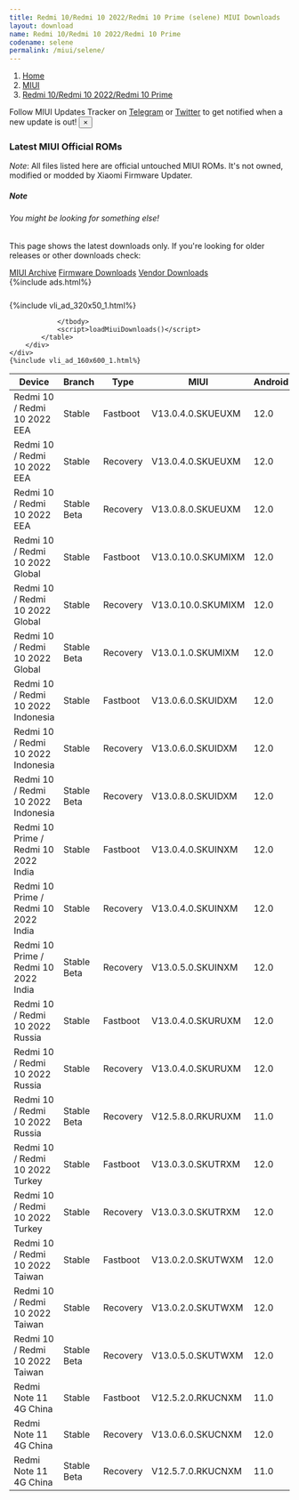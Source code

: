 ```yaml
---
title: Redmi 10/Redmi 10 2022/Redmi 10 Prime (selene) MIUI Downloads
layout: download
name: Redmi 10/Redmi 10 2022/Redmi 10 Prime
codename: selene
permalink: /miui/selene/
---
```

<nav aria-label="breadcrumb">
    <ol class="breadcrumb">
        <li class="breadcrumb-item"><a href="/">Home</a></li>
        <li class="breadcrumb-item"><a href="/miui/">MIUI</a></li>
        <li class="breadcrumb-item active" aria-current="page"><a href="/miui/selene/">Redmi 10/Redmi 10 2022/Redmi 10 Prime</a></li>
    </ol>
</nav>
<div class="alert alert-primary alert-dismissible fade show" role="alert">
    Follow MIUI Updates Tracker on <a href="https://t.me/MIUIUpdatesTracker" class="alert-link">Telegram</a>
     or <a href="https://twitter.com/MiFwUpdater" class="alert-link">Twitter</a> to get notified when a new update is out!
    <button type="button" class="close" data-dismiss="alert" aria-label="Close">
        <span aria-hidden="true">&times;</span>
    </button>
</div>

### Latest MIUI Official ROMs
*Note*: All files listed here are official untouched MIUI ROMs. It's not owned, modified or modded by Xiaomi Firmware Updater.
<div class="card">
  <div class="card-body">
    <h5 class="card-title">Note</h5>
    <h6 class="card-subtitle mb-2 text-muted">You might be looking for something else!</h6>
    <p class="card-text">This page shows the latest downloads only.
     If you're looking for older releases or other downloads check:</p>
    <a href="/archive/miui/selene/" class="card-link">MIUI Archive</a>
    <a href="/firmware/selene/" class="card-link">Firmware Downloads</a>
    <a href="/vendor/selene/" class="card-link">Vendor Downloads</a>
  </div>
</div>
{%include ads.html%}
<div class="row justify-content-center">
    <div class="col-10">
        <div class="table-responsive-md" style="margin-top: 25px;">
            {%include vli_ad_320x50_1.html%}
            <table id="miui" class="display dt-responsive nowrap compact table table-striped table-hover table-sm">
                <thead class="thead-dark">
                    <tr>
                        <th data-ref="device">Device</th>
                        <th data-ref="branch">Branch</th>
                        <th data-ref="type">Type</th>
                        <th data-ref="miui">MIUI</th>
                        <th data-ref="android">Android</th>
                        <th data-ref="size">Size</th>
                        <th data-ref="size">Date</th>
                        <th data-ref="link">Link</th>
                    </tr>
                </thead>
                <tbody>
                <tr><td>Redmi 10 / Redmi 10 2022 EEA</td><td>Stable</td><td>Fastboot</td><td>V13.0.4.0.SKUEUXM</td><td>12.0</td><td>6.0 GB</td><td>2022-12-16</td><td><a href="/miui/selene/stable/V13.0.4.0.SKUEUXM/">Download</a></td></tr>
<tr><td>Redmi 10 / Redmi 10 2022 EEA</td><td>Stable</td><td>Recovery</td><td>V13.0.4.0.SKUEUXM</td><td>12.0</td><td>3.0 GB</td><td>2022-12-23</td><td><a href="/miui/selene/stable/V13.0.4.0.SKUEUXM/">Download</a></td></tr>
<tr><td>Redmi 10 / Redmi 10 2022 EEA</td><td>Stable Beta</td><td>Recovery</td><td>V13.0.8.0.SKUEUXM</td><td>12.0</td><td>3.0 GB</td><td>2023-02-23</td><td><a href="/miui/selene/stable beta/V13.0.8.0.SKUEUXM/">Download</a></td></tr>
<tr><td>Redmi 10 / Redmi 10 2022 Global</td><td>Stable</td><td>Fastboot</td><td>V13.0.10.0.SKUMIXM</td><td>12.0</td><td>6.2 GB</td><td>2022-12-17</td><td><a href="/miui/selene/stable/V13.0.10.0.SKUMIXM/">Download</a></td></tr>
<tr><td>Redmi 10 / Redmi 10 2022 Global</td><td>Stable</td><td>Recovery</td><td>V13.0.10.0.SKUMIXM</td><td>12.0</td><td>3.0 GB</td><td>2022-12-23</td><td><a href="/miui/selene/stable/V13.0.10.0.SKUMIXM/">Download</a></td></tr>
<tr><td>Redmi 10 / Redmi 10 2022 Global</td><td>Stable Beta</td><td>Recovery</td><td>V13.0.1.0.SKUMIXM</td><td>12.0</td><td>2.7 GB</td><td>2022-02-07</td><td><a href="/miui/selene/stable beta/V13.0.1.0.SKUMIXM/">Download</a></td></tr>
<tr><td>Redmi 10 / Redmi 10 2022 Indonesia</td><td>Stable</td><td>Fastboot</td><td>V13.0.6.0.SKUIDXM</td><td>12.0</td><td>5.3 GB</td><td>2022-12-22</td><td><a href="/miui/selene/stable/V13.0.6.0.SKUIDXM/">Download</a></td></tr>
<tr><td>Redmi 10 / Redmi 10 2022 Indonesia</td><td>Stable</td><td>Recovery</td><td>V13.0.6.0.SKUIDXM</td><td>12.0</td><td>3.0 GB</td><td>2022-12-27</td><td><a href="/miui/selene/stable/V13.0.6.0.SKUIDXM/">Download</a></td></tr>
<tr><td>Redmi 10 / Redmi 10 2022 Indonesia</td><td>Stable Beta</td><td>Recovery</td><td>V13.0.8.0.SKUIDXM</td><td>12.0</td><td>3.0 GB</td><td>2023-03-02</td><td><a href="/miui/selene/stable beta/V13.0.8.0.SKUIDXM/">Download</a></td></tr>
<tr><td>Redmi 10 Prime / Redmi 10 2022 India</td><td>Stable</td><td>Fastboot</td><td>V13.0.4.0.SKUINXM</td><td>12.0</td><td>4.2 GB</td><td>2022-10-14</td><td><a href="/miui/selene/stable/V13.0.4.0.SKUINXM/">Download</a></td></tr>
<tr><td>Redmi 10 Prime / Redmi 10 2022 India</td><td>Stable</td><td>Recovery</td><td>V13.0.4.0.SKUINXM</td><td>12.0</td><td>2.9 GB</td><td>2022-10-21</td><td><a href="/miui/selene/stable/V13.0.4.0.SKUINXM/">Download</a></td></tr>
<tr><td>Redmi 10 Prime / Redmi 10 2022 India</td><td>Stable Beta</td><td>Recovery</td><td>V13.0.5.0.SKUINXM</td><td>12.0</td><td>2.9 GB</td><td>2023-01-05</td><td><a href="/miui/selene/stable beta/V13.0.5.0.SKUINXM/">Download</a></td></tr>
<tr><td>Redmi 10 / Redmi 10 2022 Russia</td><td>Stable</td><td>Fastboot</td><td>V13.0.4.0.SKURUXM</td><td>12.0</td><td>5.2 GB</td><td>2022-12-28</td><td><a href="/miui/selene/stable/V13.0.4.0.SKURUXM/">Download</a></td></tr>
<tr><td>Redmi 10 / Redmi 10 2022 Russia</td><td>Stable</td><td>Recovery</td><td>V13.0.4.0.SKURUXM</td><td>12.0</td><td>3.0 GB</td><td>2023-01-05</td><td><a href="/miui/selene/stable/V13.0.4.0.SKURUXM/">Download</a></td></tr>
<tr><td>Redmi 10 / Redmi 10 2022 Russia</td><td>Stable Beta</td><td>Recovery</td><td>V12.5.8.0.RKURUXM</td><td>11.0</td><td>2.6 GB</td><td>2022-02-24</td><td><a href="/miui/selene/stable beta/V12.5.8.0.RKURUXM/">Download</a></td></tr>
<tr><td>Redmi 10 / Redmi 10 2022 Turkey</td><td>Stable</td><td>Fastboot</td><td>V13.0.3.0.SKUTRXM</td><td>12.0</td><td>5.3 GB</td><td>2023-01-04</td><td><a href="/miui/selene/stable/V13.0.3.0.SKUTRXM/">Download</a></td></tr>
<tr><td>Redmi 10 / Redmi 10 2022 Turkey</td><td>Stable</td><td>Recovery</td><td>V13.0.3.0.SKUTRXM</td><td>12.0</td><td>3.0 GB</td><td>2023-01-11</td><td><a href="/miui/selene/stable/V13.0.3.0.SKUTRXM/">Download</a></td></tr>
<tr><td>Redmi 10 / Redmi 10 2022 Taiwan</td><td>Stable</td><td>Fastboot</td><td>V13.0.2.0.SKUTWXM</td><td>12.0</td><td>4.5 GB</td><td>2022-10-20</td><td><a href="/miui/selene/stable/V13.0.2.0.SKUTWXM/">Download</a></td></tr>
<tr><td>Redmi 10 / Redmi 10 2022 Taiwan</td><td>Stable</td><td>Recovery</td><td>V13.0.2.0.SKUTWXM</td><td>12.0</td><td>2.9 GB</td><td>2022-10-29</td><td><a href="/miui/selene/stable/V13.0.2.0.SKUTWXM/">Download</a></td></tr>
<tr><td>Redmi 10 / Redmi 10 2022 Taiwan</td><td>Stable Beta</td><td>Recovery</td><td>V13.0.5.0.SKUTWXM</td><td>12.0</td><td>2.9 GB</td><td>2023-02-28</td><td><a href="/miui/selene/stable beta/V13.0.5.0.SKUTWXM/">Download</a></td></tr>
<tr><td>Redmi Note 11 4G China</td><td>Stable</td><td>Fastboot</td><td>V12.5.2.0.RKUCNXM</td><td>11.0</td><td>4.6 GB</td><td>2021-11-26</td><td><a href="/miui/selenes/stable/V12.5.2.0.RKUCNXM/">Download</a></td></tr>
<tr><td>Redmi Note 11 4G China</td><td>Stable</td><td>Recovery</td><td>V13.0.6.0.SKUCNXM</td><td>12.0</td><td>3.9 GB</td><td>2023-02-21</td><td><a href="/miui/selenes/stable/V13.0.6.0.SKUCNXM/">Download</a></td></tr>
<tr><td>Redmi Note 11 4G China</td><td>Stable Beta</td><td>Recovery</td><td>V12.5.7.0.RKUCNXM</td><td>11.0</td><td>3.2 GB</td><td>2022-01-22</td><td><a href="/miui/selenes/stable beta/V12.5.7.0.RKUCNXM/">Download</a></td></tr>

                </tbody>
                <script>loadMiuiDownloads()</script>
            </table>
        </div>
    </div>
    {%include vli_ad_160x600_1.html%}
</div>
